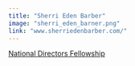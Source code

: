 ```yaml
---
title: "Sherri Eden Barber"
image: "sherri_eden_barner.png"
link: "www.sherriedenbarber.com/"
---
```


[National Directors Fellowship](/programs/national-directors-fellowship)